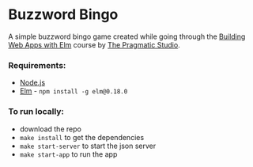 # Buzzword Bingo

A simple buzzword bingo game created while going through the [Building Web Apps with Elm](https://pragmaticstudio.com/courses/elm) course by [The Pragmatic Studio](https://pragmaticstudio.com).

### Requirements:
  * [Node.js](https://nodejs.org)
  * [Elm](http://elm-lang.org) - `npm install -g elm@0.18.0`

### To run locally:
  * download the repo
  * `make install` to get the dependencies
  * `make start-server` to start the json server
  * `make start-app` to run the app